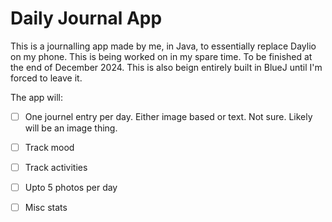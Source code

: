 # Daily Journal App

This is a journalling app made by me, in Java, to essentially replace Daylio on my phone.  This is being worked on in my spare time. To be finished at the end of December 2024. This is also beign entirely built in BlueJ until I'm forced to leave it.

The app will:

- [ ] One journel entry per day. Either image based or text. Not sure. Likely will be an image thing.

- [ ] Track mood

- [ ] Track activities

- [ ] Upto 5 photos per day

- [ ] Misc stats
